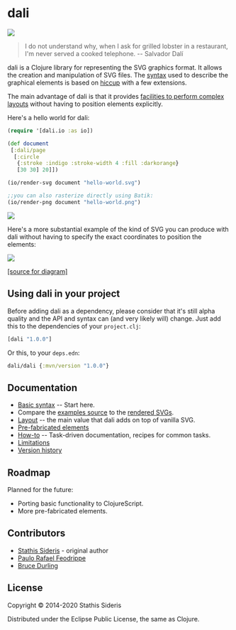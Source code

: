 # dali

![](https://circleci.com/gh/stathissideris/dali.svg?&style=shield&circle-token=6b583590fdcd5458f739f8edb930ed39eb7aaf36)

> I do not understand why, when I ask for grilled lobster in a restaurant, I'm never served a cooked telephone.
> -- Salvador Dalí

dali is a Clojure library for representing the SVG graphics format. It
allows the creation and manipulation of SVG files. The
[syntax](doc/syntax.md) used to describe the graphical elements is
based on [hiccup](https://github.com/weavejester/hiccup) with a few
extensions.

The main advantage of dali is that it provides
[facilities to perform complex layouts](doc/layout.md) without having
to position elements explicitly.

Here's a hello world for dali:

```clojure
(require '[dali.io :as io])

(def document
 [:dali/page
  [:circle
   {:stroke :indigo :stroke-width 4 :fill :darkorange}
   [30 30] 20]])

(io/render-svg document "hello-world.svg")

;;you can also rasterize directly using Batik:
(io/render-png document "hello-world.png")
```
![](https://cdn.rawgit.com/stathissideris/dali/master/examples/output/hello-world.svg)

Here's a more substantial example of the kind of SVG you can produce
with dali without having to specify the exact coordinates to position
the elements:

![](https://cdn.rawgit.com/stathissideris/dali/master/examples/output/architecture.svg)

[[source for diagram]](examples/src/dali/examples/architecture.clj)

## Using dali in your project

Before adding dali as a dependency, please consider that it's still
alpha quality and the API and syntax can (and very likely will)
change. Just add this to the dependencies of your `project.clj`:

``` clojure
[dali "1.0.0"]
```

Or this, to your `deps.edn`:

``` clojure
dali/dali {:mvn/version "1.0.0"}
```

## Documentation

* [Basic syntax](doc/syntax.md) -- Start here.
* Compare the
  [examples source](https://github.com/stathissideris/dali/blob/master/examples/src/dali/examples.clj)
  to the
  [rendered SVGs](https://github.com/stathissideris/dali/tree/master/examples/output).
* [Layout](doc/layout.md) -- the main value that dali adds on top of vanilla SVG.
* [Pre-fabricated elements](doc/prefab.md)
* [How-to](doc/howto.md) --
  Task-driven documentation, recipes for common tasks.
* [Limitations](doc/limitations.md)
* [Version history](doc/history.md)

## Roadmap

Planned for the future:

* Porting basic functionality to ClojureScript.
* More pre-fabricated elements.

## Contributors

* [Stathis Sideris](https://github.com/stathissideris) - original author
* [Paulo Rafael Feodrippe](https://github.com/pfeodrippe)
* [Bruce Durling](https://github.com/otfrom)

## License

Copyright © 2014-2020 Stathis Sideris

Distributed under the Eclipse Public License, the same as Clojure.
